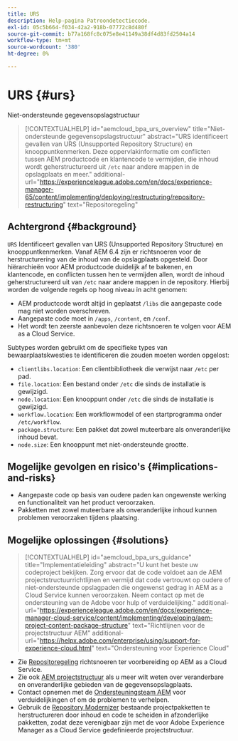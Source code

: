 ```yaml
---
title: URS
description: Help-pagina Patroondetectiecode.
exl-id: 05c5b664-f034-42a2-918b-07772c8d480f
source-git-commit: b77a168fc8c075e8e41149a38df4d83fd2504a14
workflow-type: tm+mt
source-wordcount: '380'
ht-degree: 0%

---
```


# URS {#urs}

Niet-ondersteunde gegevensopslagstructuur

>[!CONTEXTUALHELP]
>id="aemcloud_bpa_urs_overview"
>title="Niet-ondersteunde gegevensopslagstructuur"
>abstract="URS identificeert gevallen van URS (Unsupported Repository Structure) en knooppuntkenmerken. Deze oppervlakinformatie om conflicten tussen AEM productcode en klantencode te vermijden, die inhoud wordt geherstructureerd uit `/etc` naar andere mappen in de opslagplaats en meer."
>additional-url="https://experienceleague.adobe.com/en/docs/experience-manager-65/content/implementing/deploying/restructuring/repository-restructuring" text="Repositoregeling"

## Achtergrond {#background}

`URS`  Identificeert gevallen van URS (Unsupported Repository Structure) en knooppuntkenmerken. Vanaf AEM 6.4 zijn er richtsnoeren voor de herstructurering van de inhoud van de opslagplaats opgesteld. Door hiërarchieën voor AEM productcode duidelijk af te bakenen, en klantencode, en conflicten tussen hen te vermijden allen, wordt de inhoud geherstructureerd uit van `/etc` naar andere mappen in de repository. Hierbij worden de volgende regels op hoog niveau in acht genomen:

* AEM productcode wordt altijd in geplaatst `/libs` die aangepaste code mag niet worden overschreven.
* Aangepaste code moet in `/apps`, `/content`, en `/conf`.
* Het wordt ten zeerste aanbevolen deze richtsnoeren te volgen voor AEM as a Cloud Service.

Subtypes worden gebruikt om de specifieke types van bewaarplaatskwesties te identificeren die zouden moeten worden opgelost:

* `clientlibs.location`: Een clientbibliotheek die verwijst naar `/etc` per pad.
* `file.location`: Een bestand onder `/etc` die sinds de installatie is gewijzigd.
* `node.location`: Een knooppunt onder `/etc` die sinds de installatie is gewijzigd.
* `workflow.location`: Een workflowmodel of een startprogramma onder `/etc/workflow`.
* `package.structure`: Een pakket dat zowel muteerbare als onveranderlijke inhoud bevat.
* `node.size`: Een knooppunt met niet-ondersteunde grootte.

## Mogelijke gevolgen en risico&#39;s {#implications-and-risks}

* Aangepaste code op basis van oudere paden kan ongewenste werking en functionaliteit van het product veroorzaken.
* Pakketten met zowel muteerbare als onveranderlijke inhoud kunnen problemen veroorzaken tijdens plaatsing.

## Mogelijke oplossingen {#solutions}

>[!CONTEXTUALHELP]
>id="aemcloud_bpa_urs_guidance"
>title="Implementatieleiding"
>abstract="U kunt het beste uw codeproject bekijken. Zorg ervoor dat de code voldoet aan de AEM projectstructuurrichtlijnen en vermijd dat code vertrouwt op oudere of niet-ondersteunde opslagpaden die ongewenst gedrag in AEM as a Cloud Service kunnen veroorzaken. Neem contact op met de ondersteuning van de Adobe voor hulp of verduidelijking."
>additional-url="https://experienceleague.adobe.com/en/docs/experience-manager-cloud-service/content/implementing/developing/aem-project-content-package-structure" text="Richtlijnen voor de projectstructuur AEM"
>additional-url="https://helpx.adobe.com/enterprise/using/support-for-experience-cloud.html" text="Ondersteuning voor Experience Cloud"

* Zie [Repositoregeling](https://experienceleague.adobe.com/en/docs/experience-manager-65/content/implementing/deploying/restructuring/repository-restructuring) richtsnoeren ter voorbereiding op AEM as a Cloud Service.
* Zie ook [AEM projectstructuur](https://experienceleague.adobe.com/en/docs/experience-manager-cloud-service/content/implementing/developing/aem-project-content-package-structure) als u meer wilt weten over veranderbare en onveranderlijke gebieden van de gegevensopslagplaats.
* Contact opnemen met de [Ondersteuningsteam AEM](https://helpx.adobe.com/enterprise/using/support-for-experience-cloud.html) voor verduidelijkingen of om de problemen te verhelpen.
* Gebruik de [Repository Modernizer](https://experienceleague.adobe.com/en/docs/experience-manager-cloud-service/content/migration-journey/refactoring-tools/repo-modernizer#refactoring-tools) bestaande projectpakketten te herstructureren door inhoud en code te scheiden in afzonderlijke pakketten, zodat deze verenigbaar zijn met de voor Adobe Experience Manager as a Cloud Service gedefinieerde projectstructuur.
